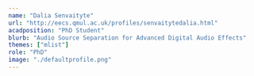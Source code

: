 ```yaml
---
name: "Dalia Senvaityte"
url: "http://eecs.qmul.ac.uk/profiles/senvaitytedalia.html"
acadposition: "PhD Student"
blurb: "Audio Source Separation for Advanced Digital Audio Effects"
themes: ["mlist"]
role: "PhD"
image: "./defaultprofile.png"
---
```

